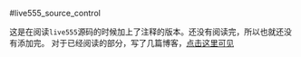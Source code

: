 #live555_source_control

这是在阅读`live555`源码的时候加上了注释的版本。还没有阅读完，所以也就还没有添加完。
对于已经阅读的部分，写了几篇博客，[点击这里可见](http://www.cnblogs.com/oloroso/category/703614.html)